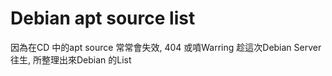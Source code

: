 Debian apt source list
======================
因為在CD 中的apt source 常常會失效, 404 或噴Warring
趁這次Debian Server 往生, 所整理出來Debian 的List
